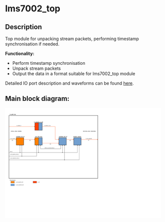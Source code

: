 # lms7002_top

## Description
Top module for unpacking stream packets, performing timestamp synchronisation if needed.

**Functionality:**
- Perform timestamp synchronisation
- Unpack stream packets
- Output the data in a format suitable for lms7002_top module

Detailed IO port description and waveforms can be found [here](./doc/tx_path_top.md).

## Main block diagram:

![top.svg](doc/top.svg)

